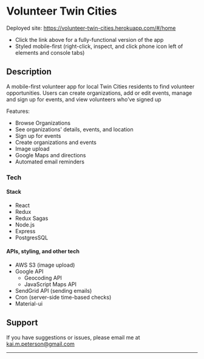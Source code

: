 # Volunteer Twin Cities

Deployed site: https://volunteer-twin-cities.herokuapp.com/#/home
- Click the link above for a fully-functional version of the app
- Styled mobile-first (right-click, inspect, and click phone icon left of elements and console tabs)


## Description

A mobile-first volunteer app for local Twin Cities residents to find volunteer opportunities. Users can create organizations, add or edit events, manage and sign up for events, and view volunteers who’ve signed up

Features:
- Browse Organizations
- See organizations' details, events, and location
- Sign up for events
- Create organizations and events
- Image upload
- Google Maps and directions
- Automated email reminders

### Tech

#### Stack
- React
- Redux
- Redux Sagas
- Node.js
- Express
- PostgresSQL

#### APIs, styling, and other tech
- AWS S3 (image upload)
- Google API
  - Geocoding API
  - JavaScript Maps API
- SendGrid API (sending emails)
- Cron (server-side time-based checks)
- Material-ui

## Support
If you have suggestions or issues, please email me at kai.m.peterson@gmail.com

---
